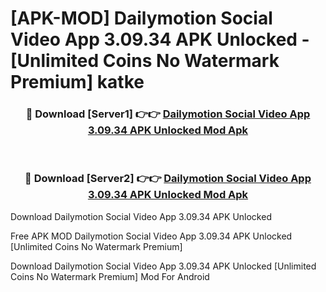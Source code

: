 # [APK-MOD] Dailymotion Social Video App 3.09.34 APK Unlocked - [Unlimited Coins No Watermark Premium] katke



<div align="center">
<h3>🔴 Download [Server1] 👉👉 <a href="https://momento.my/?title=Dailymotion_Social_Video_App_3.09.34_APK_Unlocked">Dailymotion Social Video App 3.09.34 APK Unlocked Mod Apk</a></h3><br>

<h3>🔴 Download [Server2] 👉👉 <a href="https://momento.my/?title=Dailymotion_Social_Video_App_3.09.34_APK_Unlocked">Dailymotion Social Video App 3.09.34 APK Unlocked Mod Apk</a></h3>
</div>



Download Dailymotion Social Video App 3.09.34 APK Unlocked 

Free APK MOD Dailymotion Social Video App 3.09.34 APK Unlocked [Unlimited Coins No Watermark Premium]

Download Dailymotion Social Video App 3.09.34 APK Unlocked [Unlimited Coins No Watermark Premium] Mod For Android
